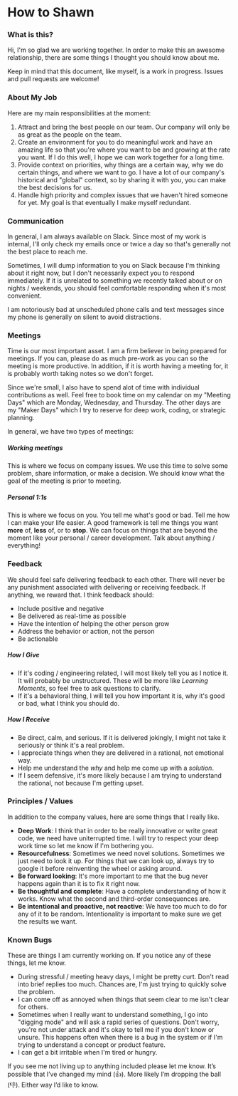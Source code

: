 # How to Shawn

### What is this?
Hi, I'm so glad we are working together. In order to make this an awesome
relationship, there are some things I thought you should know about me.

Keep in mind that this document, like myself, is a work in progress. Issues and
pull requests are welcome!

### About My Job
Here are my main responsibilities at the moment:
1. Attract and bring the best people on our team. Our company will only be as great as the people on the team. 
2. Create an environment for you to do meaningful work and have an amazing life
   so that you're where you want to be and growing at the rate you want. 
   If I do this well, I hope we can work together for a long time.
3. Provide context on priorities, why things are a certain way, why we do certain things, and where we want to go.
   I have a lot of our company's historical and "global" context, so by sharing it with you, you can make the best 
   decisions for us. 
4. Handle high priority and complex issues that we haven't hired someone for yet. My goal is that eventually
   I make myself redundant. 


### Communication
In general, I am always available on Slack. Since most of my work is internal, I'll
only check my emails once or twice a day so that's generally not the best place to reach me. 

Sometimes, I will dump information to you on Slack because I'm thinking about it right
now, but I don't necessarily expect you to respond immediately.
If it is unrelated to something we recently talked about or on nights / weekends,
you should feel comfortable responding when it's most convenient.

I am notoriously bad at unscheduled phone calls and text messages since my phone is
generally on silent to avoid distractions.

### Meetings
Time is our most important asset. I am a firm believer in being prepared for meetings. 
If you can, please do as much pre-work as you can so the meeting is more productive. 
In addition, if it is worth having a meeting for, it is probably worth taking notes so we don't forget.

Since we're small, I also have to spend alot of time with individual contributions as well.
Feel free to book time on my calendar on my "Meeting Days" which are 
Monday, Wednesday, and Thursday. The other days are my "Maker Days" which I try to
reserve for deep work, coding, or strategic planning. 

In general, we have two types of meetings:
##### Working meetings
This is where we focus on company issues. We use this time to solve some problem, share information, or make a
decision. We should know what the goal of the meeting is prior to meeting.
##### Personal 1:1s
This is where we focus on you. You tell me what's good or bad. Tell me how I
can make your life easier. A good framework is tell me things you want **more** of,
**less** of, or to **stop**. We can focus on things that are beyond the moment like
your personal / career development. Talk about anything / everything!

### Feedback
We should feel safe delivering feedback to each other. There will never be any punishment 
associated with delivering or receiving feedback. If anything, we reward that.
I think feedback should:
- Include positive and negative
- Be delivered as real-time as possible
- Have the intention of helping the other person grow
- Address the behavior or action, not the person
- Be actionable
##### How I Give
- If it's coding / engineering related, I will most likely tell you as I notice it.
It will probably be unstructured. These will be more like *Learning Moments*,
so feel free to ask questions to clarify.
- If it's a behavioral thing, I will tell you how important it is, why it's
good or bad, what I think you should do.
##### How I Receive
- Be direct, calm, and serious. If it is delivered jokingly, I might not take it
seriously or think it's a real problem.
- I appreciate things when they are delivered in a rational, not emotional way.
- Help me understand the *why* and help me come up with a *solution*.
- If I seem defensive, it's more likely because I am trying to understand the rational,
not because I'm getting upset.

### Principles / Values
In addition to the company values, here are some things that I really like.
- **Deep Work**: I think that in order to be really innovative or write great
code, we need have uniterrupted time. I will try to respect your deep work time
so let me know if I'm bothering you.
- **Resourcefulness**: Sometimes we need novel solutions.
Sometimes we just need to look it up. For things that we can look up, always
try to google it before reinventing the wheel or asking around.
- **Be forward looking**: It's more important to me that the bug never happens
again than it is to fix it right now.
- **Be thoughtful and complete**: Have a complete understanding of how it works.
Know what the second and third-order consequences are.
- **Be intentional and proactive, not reactive**: We have too much to do for any of it to be random.
Intentionality is important to make sure we get the results we want.

### Known Bugs
These are things I am currently working on. If you notice any of these things, let me know.
- During stressful / meeting heavy days, I might be pretty curt. Don't read into brief replies too much.
  Chances are, I'm just trying to quickly solve the problem.
- I can come off as annoyed when things that seem clear to me isn't clear for others. 
- Sometimes when I really want to understand something, I go into "digging mode" and will ask a rapid series of questions. 
  Don't worry, you're not under attack and it's okay to tell me if you don't know or unsure. This happens often 
  when there is a bug in the system or if I'm trying to understand a concept or product feature. 
- I can get a bit irritable when I'm tired or hungry. 

If you see me not living up to anything included please let me know.
It’s possible that I’ve changed my mind (👍). More likely I’m dropping the ball (👎).
Either way I’d like to know.



